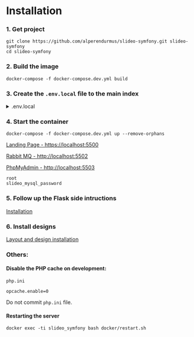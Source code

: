 # Installation

### 1. Get project
```
git clone https://github.com/alperendurmus/slideo-symfony.git slideo-symfony
cd slideo-symfony
```

### 2. Build the image
```
docker-compose -f docker-compose.dev.yml build
```

### 3. Create the `.env.local` file to the main index

<details>
    <summary>.env.local</summary>

    APP_DOMAIN=https://localhost:5500
    APP_ENV=dev
    APP_SECRET=c253db41596c420e7c7f032abd63fb58
    DATABASE_URL=mysql://slideo_mysql_user:slideo_mysql_password@slideo_mysql:3306/slideo?serverVersion=8.0

    MAILER_DSN=smtp://no-reply@slideo.co.il:sw21qazxS%21123@mail.slideo.co.il:465

    # Auth with google
    OAUTH_GOOGLE_CLIENT_ID=287627035531-hhvi1m9olqc468d5p2hrvnbvm63e2bht.apps.googleusercontent.com
    OAUTH_GOOGLE_CLIENT_SECRET=j0J9oLC7RGlMxgsnJpff692Y

    # Auth with Facebook
    OAUTH_FACEBOOK_ID=1519709544881058
    OAUTH_FACEBOOK_SECRET=b48004678277927c3fc4ba3bd1c2f204

    # Paypal sandbox
    PAYPAL_CLIENT_ID=Aa9GJlXuW2y2K_o8AzRLr7gVp_93TpuezheYrISZPDQZR-4j6vqFCs4D4Qp8mP1V0-1UidZnFAaAyclm
    PAYPAL_CLIENT_SECRET=EC7APu2nPEPGtxfZp13KitCmMH1GD55XYwdSB5OESbHeil__xpOgOB7IAjy5IUFPlH648R7H5WdRtzu7
    PAYPAL_RETURN_URLlocalhost:5500/api/payment/checkout/capture
    PAYPAL_CANCEL_URLlocalhost:5500/api/payment/checkout/cancel

    # Rabbit MQ
    MESSENGER_TRANSPORT_DSN=amqp://slideo:df711f9a1119082a711a238acf944677@slideo_rabbitmq:5672/%2f/messages/


    CHOKIDAR_USEPOLLING=true


</details>

### 4. Start the container
```
docker-compose -f docker-compose.dev.yml up --remove-orphans
```

[Landing Page - https://localhost:5500](https://localhost:5500)

[Rabbit MQ - http://localhost:5502](http://localhost:5502)

[PhpMyAdmin - http://localhost:5503](http://localhost:5503)
```
root
slideo_mysql_password
```

### 5. Follow up the Flask side intructions

[Installation](https://github.com/alperendurmus/slideo-flask/blob/main/README.md)

### 6. Install designs

[Layout and design installation](https://github.com/alperendurmus/slideo-symfony/wiki/Layout-and-design-installation)

### Others:
#### Disable the PHP cache on development:
`php.ini`
```
opcache.enable=0
```
Do not commit `php.ini` file.

#### Restarting the server
```
docker exec -ti slideo_symfony bash docker/restart.sh
```
